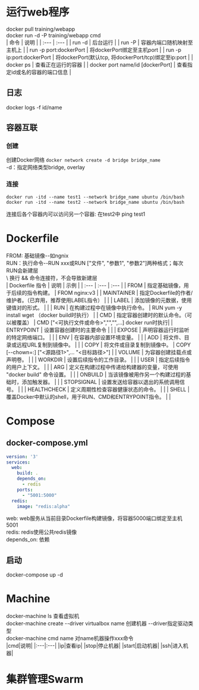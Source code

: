 # 运行web程序
docker pull training/webapp  
docker run -d -P training/webapp cmd  
| 命令 | 说明 |
| :--- | :--- |
| run -d | 后台运行 |
| run -P | 容器内端口随机映射至主机上 |
| run -p port:dockerPort | 将dockerPort绑定至主机port |
| run -p ip:port:dockerPort | 将dockerPort(默认tcp, 将dockerPort/tcp)绑定至ip:port |
| docker ps | 查看正在运行的容器 |
| docker port name/id [dockerPort] | 查看指定id或名的容器的端口信息 |

## 日志
docker logs -f id/name

## 容器互联
### 创建
创建Docker网络 ```docker network create -d bridge bridge_name```  
-d：指定网络类型bridge, overlay
### 连接
``` shell
docker run -itd --name test1 --network bridge_name ubuntu /bin/bash
docker run -itd --name test2 --network bridge_name ubuntu /bin/bash
```
连接后各个容器内可以访问另一个容器: 在test2中 ping test1

# Dockerfile
FROM: 基础镜像--如ngnix  
RUN：执行命令--RUN xxx或RUN ["文件", "参数1", "参数2"]两种格式；每次RUN会新建层  
\ 换行
&& 命令连接符，不会导致新建层  
| Dockerfile 指令	| 说明 | 示例 |
| :--- | :--- | :--- |
| FROM |	指定基础镜像，用于后续的指令构建。 | FROM nginx:v3 |
| MAINTAINER |	指定Dockerfile的作者/维护者。（已弃用，推荐使用LABEL指令） |  |
| LABEL |	添加镜像的元数据，使用键值对的形式。 |  |
| RUN |	在构建过程中在镜像中执行命令。 | RUN yum -y install wget （docker build时执行） |
| CMD |	指定容器创建时的默认命令。（可以被覆盖） | CMD ["<可执行文件或命令>","<param1>","<param2>",...]  docker run时执行|
| ENTRYPOINT |	设置容器创建时的主要命令 |  |
| EXPOSE |	声明容器运行时监听的特定网络端口。 | |
| ENV |	在容器内部设置环境变量。 | |
| ADD |	将文件、目录或远程URL复制到镜像中。 | |
| COPY |	将文件或目录复制到镜像中。 | COPY [--chown=<user>:<group>] ["<源路径1>",...  "<目标路径>"] |
| VOLUME |	为容器创建挂载点或声明卷。 | |
| WORKDIR |	设置后续指令的工作目录。 | |
| USER |	指定后续指令的用户上下文。 | |
| ARG |	定义在构建过程中传递给构建器的变量，可使用 "docker build" 命令设置。 | |
| ONBUILD |	当该镜像被用作另一个构建过程的基础时，添加触发器。 | |
| STOPSIGNAL |	设置发送给容器以退出的系统调用信号。 | |
| HEALTHCHECK |	定义周期性检查容器健康状态的命令。 | |
| SHELL | 覆盖Docker中默认的shell，用于RUN、CMD和ENTRYPOINT指令。 | |

# Compose
## docker-compose.yml
``` yml
version: '3'
services:
  web:
    build: .
    depends_on:
      - redis
    ports:
      - "5001:5000"
  redis:
    image: "redis:alpha"
```
web: web服务从当前目录Dockerfile构建镜像，将容器5000端口绑定至主机5001  
redis: redis使用公共redis镜像  
depends_on: 依赖  
## 启动
docker-compose up -d

# Machine
docker-machine ls 查看虚拟机  
docker-machine create --driver virtualbox name 创建机器 --driver指定驱动类型  
docker-machine cmd name 对name机器操作xxx命令  
|cmd|说明|
|:---|:---|
|ip|查看ip|
|stop|停止机器|
|start|启动机器|
|ssh|进入机器|

# 集群管理Swarm
